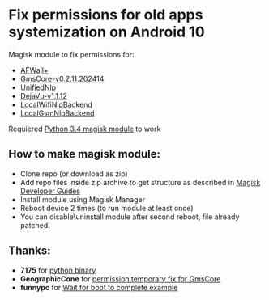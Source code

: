 # Fix permissions for old apps systemization on Android 10

Magisk module to fix permissions for:

* [AFWall+](https://github.com/McPcholkin/afwall_installer)
* [GmsCore-v0.2.11.202414](https://github.com/McPcholkin/microG_installer_Q)
* [UnifiedNlp](https://github.com/McPcholkin/unifiednlp_installer)
* [DejaVu-v1.1.12](https://github.com/McPcholkin/dejavu_installer)
* [LocalWifiNlpBackend](https://github.com/McPcholkin/local_wifi_nlp_backend_installer)
* [LocalGsmNlpBackend](https://github.com/McPcholkin/local_wifi_gsm_backend_installer)

Requiered [Python 3.4 magisk module](https://github.com/McPcholkin/python_installer_for_android) to work

## How to make magisk module:
- Clone repo (or download as zip)
- Add repo files inside zip archive to get structure as described in [Magisk Developer Guides](https://topjohnwu.github.io/Magisk/guides.html)  
- Install module using Magisk Manager
- Reboot device 2 times (to run module at least once)
- You can disable\uninstall module after second reboot, file already patched.

## Thanks:
- **7175** for [python binary](https://forum.xda-developers.com/android/software-hacking/scripting-python-static-2-7-8-3-4-2-t2958679) 
- **GeographicCone** for [permission temporary fix for GmsCore](https://github.com/microg/android_packages_apps_GmsCore/issues/1099#issuecomment-664419033)
- **funnypc** for [Wait for boot to complete example](https://forum.xda-developers.com/showpost.php?p=80023043&postcount=6&__cf_chl_jschl_tk__=724d6e8b8379b1a2f40fd052407acac7cabe5592-1596478744-0-AcUXl-ADKDR7hBZYFjpPvyFP3np4nlu1Qu-M7BvpzmloKo3HJZtn8nlsOUKVzWXbAEjI0bLwx_HYkbYx23LeSaWTkkCvQEZq0S6QYyKEsuhXpSjkLYAW8DxWsn1747ote9UNOzQdZJLclrNvZCEDFjRdOrQRGJSm3Kx38XkANVc-cpFejP4ifbvyeGRVbUiH78CR1jyoX0kFbhGUheHho5H-652OKa0GgY5tAiy_5OB3SXYkIvQFGJlecAtSW_JCy3DLdngeujP3CwlSO1uIlffW8MhtO33-76_buF9R4TW4bRO_TC3nCeXqE0gb_4fjX_nQC_0tG3qUmdZH_9SPotFrDZ5Ptxyk4oJYYNq1rrFLaL3TfSLu-my2YlXR-RBBDg)


